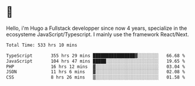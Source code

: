 # 👋 

Hello, i'm Hugo a Fullstack developper since now 4 years, specialize in the ecosysteme JavaScript/Typescript. I mainly use the framework React/Next.

<!--START_SECTION:waka-->

```txt
Total Time: 533 hrs 10 mins

TypeScript       355 hrs 29 mins ████████████████▓░░░░░░░░   66.68 %
JavaScript       104 hrs 47 mins █████░░░░░░░░░░░░░░░░░░░░   19.65 %
PHP              16 hrs 12 mins  ▓░░░░░░░░░░░░░░░░░░░░░░░░   03.04 %
JSON             11 hrs 6 mins   ▓░░░░░░░░░░░░░░░░░░░░░░░░   02.08 %
CSS              8 hrs 26 mins   ▒░░░░░░░░░░░░░░░░░░░░░░░░   01.58 %
```

<!--END_SECTION:waka-->
